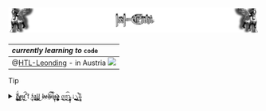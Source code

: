 <!-- https://github.com/IxI-Enki/IxI-Enki/README.md    ==    Profile Page                  -->
![Lamassu_(x2)](https://github.com/IxI-Enki/IxI-Enki/blob/main/.dev/visual/Lamassu_IxI-Enki%20%5B(Fusszeile)(tiny)%5D.png?raw=true)
---
   | *currently* ***learning*** *to* `code`                                                        | 
   | :-------------------------------------------------------------------------------------- |   
   | @[HTL-Leonding](https://www.htl-leonding.at) - in Austria ![](https://flagcdn.com/16x12/at.png) | 

<!-- Zalgo Text : ḏ͉̖̥̳̖̥̲̳̳͍̖͢ǫ̦̟͍̦͕͉n̨̫̟̟̦'̡͓͇̣̱̝ͅṯ̣͖̱̣̘̩̙̯̘̬͢ͅ f̢̲̳͇͕ą̥̮̝̖̯͖l͈̤̟̝̖͜ b̧̮̗̥͈̘̰̪͖͚̫͉ͅȩ̝̠͙͔͉̲̫͎͇ḩ̮̖̝̳̦̞i̱͕̲̬͓͇͎͜n̡̪͍̦̤͎̱ḑ͇͎̯̲̩̥̜̙̜̞̭ o̡͈̖̰̳͓̥̮͕n͎̭̣̩̮͜    https://fsymbols.com/generators/zalgo/  --> 


<!-- Symbols:      ¸｡﹀︿﹇﹈﹄﹉﹊﹋﹌﹍﹎﹏﹃﹂﹁︷︸ﾡ｣｢￢﹥﹤﹖﹗﹐﹑﹒﹔﹕  
卍 卐 丫 乂 丷 冫 十 彡 支 木 氵 灬 爪 爫 王 盺 ﾑ ｪ ｴ ｴ ﾵ ￂ ￆ ￔ ￕ ￖ ￂ ₰ ⺌ ⺍ ⺡ ⺣ ⺾ ⺿ ⼈ ⼗ 〄 〤〪〭〫〬 。 〇゙゙   
  ゙゚ ゛ ゜ ㄛ ㄚ ㆵ ㆶ ㆴ ㆳ ㆷ ㇗ ㇘ ㇄ ㇏ ㇓ ㇁ ㇂ ⦿ ⦅ ⦆ ⤵ ⤴ 丨 亻 亅
  ၦ ၦၣ  န   ႙ၴူၣ    𝔣ⷵⷳﯨﹸ                              𝔡̷͔̟͓̦͍͖        -->                 
  <!--                                                                                                      "secret" Binary: 𝔡̥̩̥̥̩̩̥̩̥̩̩̥̩̩̩̩̥̩̩̩̥̥̩̩̥̩̩̩̥̩̥̥̥̩̥̥̥̥̥̥̩̩̥̩̥̥̩̥̩̩̥̩̩̥̩̩̩̥̥̥̥̥̩̩̥̩̩̩̩̥̩̩̩̥̥̩̥̥̩̩̩̥̩̥̥̥̩̩̥̥̥̥̩̥̩̩̥̩̩̩̥̥̩̩̩̥̩̥̥̥̥̩̥̥̥̥̥̩̩̩̥̥̩̩̥̩̩̩̥̩̥̥̥̩̩̩̥̩̥̩̥̩̩̥̥̩̩̥̥̩̩̥̥̩̩̥̥̥̩̥̥̥̥̥̥̩̩̥̩̥̥̥̥̩̩̥̥̥̩̥̩̥̩̩̩̥̥̩̥̥̥̩̩̥̥̩̥̩  𝔡 + 𝔬𝔫'𝔱  𝔣𝔞𝔩𝔩 𝔟𝔢𝔥𝔦𝔫𝔡 𝔬𝔫 
                                                                                                                              = "most important things here"-->
  <!--- 𝔡̶̷͔̟͓̦͍͖


███████
█▄─▄▄▀█
██─██─█
▀▄▄▄▄▀▀                          ---->

 






> [!TIP]
> <details>  
>   <summary> 𝔡̷̢̢̫͖͉̺͎̟͕͕͕͙͉̈́̈́̒͜𝔬̶̷̷̶̷̺͎͓𝔫̷̶̙̲͜͡ʻ͡𝔱  𝔣̷̘̘𝔞̷͔͙͙𝔩̷͖̺͚𝔩̷͇̼͜ 𝔟̷̶̶̶̶̶̶̶𝔢̷̶̶̶̶̶̶̶𝔥̷̶̶̶̶̶̶̶́͡͡𝔦̷̶̶̶̶̶̶̶̚͡𝔫̷̶̶̶̶̶̶̶̥̩̰̹̩𝔡̷̶̶̶̶̶̶̶̧̨̲̺̰̙̩̬̬̬ 𝔬̼̼̲͜𝔫̼̲͜͡⤵͓̟̼̩̩̩̬̬↓̻͍̙⎞̢̻̬̬̬̚̚͜⇩̙̝͔ </summary>  
>   —————————————————  
>   <!--  Links to the different coding language's and plattforms - shortcuts.  -->  
>   
> 📀 Shell <sub><sup>(zsh/bash)</sup></sub> → [ᵇᵒᵒᵏᵐᵃʳᵏˢ](https://github.com/IxI-Enki/IxI-Enki/blob/main/shell-library.md)  
> 💿 Batch  → [ᴇᴍᴘᴛʏLɪɴᴋ]()  
>   ‥‥‥‥‥‥‥‥‥‥‥‥‥‥‥‥‥‥‥‥  
> ⚙ C      → [ᵇᵒᵒᵏᵐᵃʳᵏˢ](https://github.com/IxI-Enki/IxI-Enki/blob/main/C-library.md)  
> ⚙ C++    → [ᴇᴍᴘᴛʏLɪɴᴋ]()  
> ⚙ C#     → [ᵇᵒᵒᵏᵐᵃʳᵏˢ](https://github.com/IxI-Enki/IxI-Enki/blob/main/C%23-library.md)  
>   ‥‥‥‥‥‥‥‥‥‥‥‥‥‥‥‥‥‥‥‥  
> 🧾 MD    → [ᴇᴍᴘᴛʏLɪɴᴋ]()   <!-- https://websiteberater.com/der-unterschied-zwischen-markup-und-markdown/ -->  
> 📄 HTML  → [ᵇᵒᵒᵏᵐᵃʳᵏˢ](https://github.com/IxI-Enki/IxI-Enki/blob/main/Html-library.md)  
> 📑 CSS   → [ᴇᴍᴘᴛʏLɪɴᴋ]()  
>   ‥‥‥‥‥‥‥‥‥‥‥‥‥‥‥‥‥‥‥‥  
> 🗄 SQL    → [ᵇᵒᵒᵏᵐᵃʳᵏˢ](https://github.com/IxI-Enki/IxI-Enki/blob/main/SQL-library.md)      
>   −−−−−−−−−−−−−−−−−−−−  
> 📡 GitHub         → [ᵇᵒᵒᵏᵐᵃʳᵏˢ](https://github.com/IxI-Enki/IxI-Enki/blob/main/GitHub-library.md)  
> 🖥 Visual Studio   → [ᵇᵒᵒᵏᵐᵃʳᵏˢ](https://github.com/IxI-Enki/IxI-Enki/blob/main/VisualStudio-library.md)  
>   —————————————————  
>   <!--  add further new expiriences here  -->   
> </details>  

